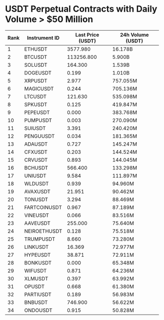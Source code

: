 # USDT Perpetual Contracts with Daily Volume > $50 Million

| Rank | Instrument ID | Last Price (USDT) | 24h Volume (USDT) |
|------|---------------|-------------------|-------------------|
| 1 | ETHUSDT | 3577.980 | 16.178B |
| 2 | BTCUSDT | 113256.800 | 5.900B |
| 3 | SOLUSDT | 164.300 | 1.539B |
| 4 | DOGEUSDT | 0.199 | 1.010B |
| 5 | XRPUSDT | 2.977 | 757.055M |
| 6 | MAGICUSDT | 0.244 | 705.136M |
| 7 | LTCUSDT | 121.630 | 535.098M |
| 8 | SPKUSDT | 0.125 | 419.847M |
| 9 | PEPEUSDT | 0.000 | 383.768M |
| 10 | PUMPUSDT | 0.003 | 270.090M |
| 11 | SUIUSDT | 3.391 | 240.420M |
| 12 | PENGUUSDT | 0.034 | 181.365M |
| 13 | ADAUSDT | 0.727 | 145.247M |
| 14 | CFXUSDT | 0.203 | 144.524M |
| 15 | CRVUSDT | 0.893 | 144.045M |
| 16 | BCHUSDT | 566.400 | 133.298M |
| 17 | UNIUSDT | 9.584 | 111.897M |
| 18 | WLDUSDT | 0.939 | 94.960M |
| 19 | AVAXUSDT | 21.951 | 90.462M |
| 20 | TONUSDT | 3.294 | 88.469M |
| 21 | FARTCOINUSDT | 0.967 | 87.189M |
| 22 | VINEUSDT | 0.066 | 83.516M |
| 23 | AAVEUSDT | 255.000 | 75.640M |
| 24 | NEIROETHUSDT | 0.128 | 75.518M |
| 25 | TRUMPUSDT | 8.660 | 73.280M |
| 26 | LINKUSDT | 16.369 | 72.977M |
| 27 | HYPEUSDT | 38.871 | 72.911M |
| 28 | BONKUSDT | 0.000 | 65.348M |
| 29 | WIFUSDT | 0.871 | 64.236M |
| 30 | XLMUSDT | 0.397 | 63.992M |
| 31 | OPUSDT | 0.668 | 61.380M |
| 32 | PARTIUSDT | 0.189 | 56.983M |
| 33 | BNBUSDT | 746.900 | 56.622M |
| 34 | ONDOUSDT | 0.915 | 50.828M |
